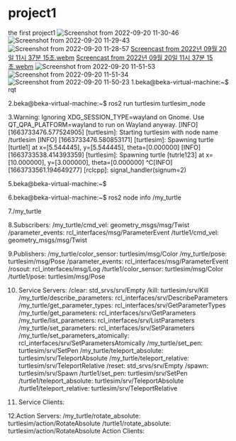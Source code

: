 # project1
the first project1
![Screenshot from 2022-09-20 11-30-46](https://user-images.githubusercontent.com/91641488/191154187-35dbae56-0660-4497-b161-0d4778046213.png)
![Screenshot from 2022-09-20 11-29-43](https://user-images.githubusercontent.com/91641488/191154236-2f855621-e527-4b1c-9a7a-cf449fbf12bb.png)
![Screenshot from 2022-09-20 11-28-57](https://user-images.githubusercontent.com/91641488/191154238-a4ea46e6-b4e9-44d1-be36-c947fbcfa0b1.png)
[Screencast from 2022년 09월 20일 11시 37분 15초.webm](https://user-images.githubusercontent.com/91641488/191155034-4bfc8091-f171-49de-ab67-3c5d331a4abc.webm)
[Screencast from 2022년 09월 20일 11시 37분 15초.webm](https://user-images.githubusercontent.com/91641488/191156770-54a3151d-fb6f-46b7-a352-c63734b97730.webm)
![Screenshot from 2022-09-20 11-51-53](https://user-images.githubusercontent.com/91641488/191156784-c74f9729-ecff-4208-9d3e-e0f75eb34bbb.png)
![Screenshot from 2022-09-20 11-51-34](https://user-images.githubusercontent.com/91641488/191156790-bb92218f-ba80-4491-baa0-44816de01cd4.png)
![Screenshot from 2022-09-20 11-50-23](https://user-images.githubusercontent.com/91641488/191156791-07ba326b-8afd-49e2-bacc-2687983363cc.png)
1.beka@beka-virtual-machine:~$ rqt

2.beka@beka-virtual-machine:~$ ros2 run turtlesim turtlesim_node

3.Warning: Ignoring XDG_SESSION_TYPE=wayland on Gnome. Use QT_QPA_PLATFORM=wayland to run on Wayland anyway.
[INFO] [1663733476.577524905] [turtlesim]: Starting turtlesim with node name /turtlesim
[INFO] [1663733476.580853171] [turtlesim]: Spawning turtle [turtle1] at x=[5.544445], y=[5.544445], theta=[0.000000]
[INFO] [1663733538.414393359] [turtlesim]: Spawning turtle [tutrle123] at x=[10.000000], y=[3.000000], theta=[0.000000]
^C[INFO] [1663733561.194649277] [rclcpp]: signal_handler(signum=2)

5.beka@beka-virtual-machine:~$

6.beka@beka-virtual-machine:~$ ros2 node info /my_turtle

7./my_turtle

8.Subscribers:
    /my_turtle/cmd_vel: geometry_msgs/msg/Twist
    /parameter_events: rcl_interfaces/msg/ParameterEvent
    /turtle1/cmd_vel: geometry_msgs/msg/Twist

9.Publishers:
    /my_turtle/color_sensor: turtlesim/msg/Color
    /my_turtle/pose: turtlesim/msg/Pose
    /parameter_events: rcl_interfaces/msg/ParameterEvent
    /rosout: rcl_interfaces/msg/Log
    /turtle1/color_sensor: turtlesim/msg/Color
    /turtle1/pose: turtlesim/msg/Pose

10. Service Servers:
    /clear: std_srvs/srv/Empty
    /kill: turtlesim/srv/Kill
    /my_turtle/describe_parameters: rcl_interfaces/srv/DescribeParameters
    /my_turtle/get_parameter_types: rcl_interfaces/srv/GetParameterTypes
    /my_turtle/get_parameters: rcl_interfaces/srv/GetParameters
    /my_turtle/list_parameters: rcl_interfaces/srv/ListParameters
    /my_turtle/set_parameters: rcl_interfaces/srv/SetParameters
    /my_turtle/set_parameters_atomically: rcl_interfaces/srv/SetParametersAtomically
    /my_turtle/set_pen: turtlesim/srv/SetPen
    /my_turtle/teleport_absolute: turtlesim/srv/TeleportAbsolute
    /my_turtle/teleport_relative: turtlesim/srv/TeleportRelative
    /reset: std_srvs/srv/Empty
    /spawn: turtlesim/srv/Spawn
    /turtle1/set_pen: turtlesim/srv/SetPen
    /turtle1/teleport_absolute: turtlesim/srv/TeleportAbsolute
    /turtle1/teleport_relative: turtlesim/srv/TeleportRelative

11. Service Clients:


12.Action Servers:
    /my_turtle/rotate_absolute: turtlesim/action/RotateAbsolute
    /turtle1/rotate_absolute: turtlesim/action/RotateAbsolute
  Action Clients:
